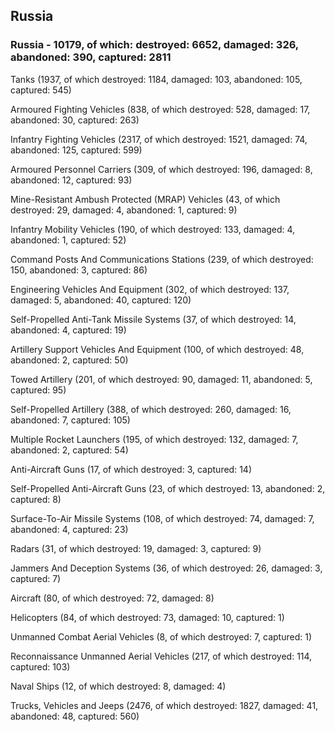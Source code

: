 
 
 ## Russia
 
 ### Russia - 10179, of which: destroyed: 6652, damaged: 326, abandoned: 390, captured: 2811

 

 

 Tanks (1937, of which destroyed: 1184, damaged: 103, abandoned: 105, captured: 545)

 Armoured Fighting Vehicles (838, of which destroyed: 528, damaged: 17, abandoned: 30, captured: 263)

 Infantry Fighting Vehicles (2317, of which destroyed: 1521, damaged: 74, abandoned: 125, captured: 599)

 Armoured Personnel Carriers (309, of which destroyed: 196, damaged: 8, abandoned: 12, captured: 93)

 Mine-Resistant Ambush Protected (MRAP) Vehicles (43, of which destroyed: 29, damaged: 4, abandoned: 1, captured: 9)

 Infantry Mobility Vehicles (190, of which destroyed: 133, damaged: 4, abandoned: 1, captured: 52)

 Command Posts And Communications Stations (239, of which destroyed: 150, abandoned: 3, captured: 86)

 Engineering Vehicles And Equipment (302, of which destroyed: 137, damaged: 5, abandoned: 40, captured: 120)

 Self-Propelled Anti-Tank Missile Systems (37, of which destroyed: 14, abandoned: 4, captured: 19)

 Artillery Support Vehicles And Equipment (100, of which destroyed: 48, abandoned: 2, captured: 50)

 Towed Artillery (201, of which destroyed: 90, damaged: 11, abandoned: 5, captured: 95)

 Self-Propelled Artillery (388, of which destroyed: 260, damaged: 16, abandoned: 7, captured: 105)

 Multiple Rocket Launchers (195, of which destroyed: 132, damaged: 7, abandoned: 2, captured: 54)

 Anti-Aircraft Guns (17, of which destroyed: 3, captured: 14)

 Self-Propelled Anti-Aircraft Guns (23, of which destroyed: 13, abandoned: 2, captured: 8)

 Surface-To-Air Missile Systems (108, of which destroyed: 74, damaged: 7, abandoned: 4, captured: 23)

 Radars (31, of which destroyed: 19, damaged: 3, captured: 9)

 Jammers And Deception Systems (36, of which destroyed: 26, damaged: 3, captured: 7)

 Aircraft (80, of which destroyed: 72, damaged: 8)

 Helicopters (84, of which destroyed: 73, damaged: 10, captured: 1)

 Unmanned Combat Aerial Vehicles (8, of which destroyed: 7, captured: 1)

 Reconnaissance Unmanned Aerial Vehicles (217, of which destroyed: 114, captured: 103)

 Naval Ships (12, of which destroyed: 8, damaged: 4)

 Trucks, Vehicles and Jeeps (2476, of which destroyed: 1827, damaged: 41, abandoned: 48, captured: 560)

